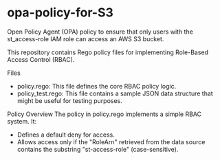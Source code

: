 # opa-policy-for-S3
Open Policy Agent (OPA) policy to ensure that only users with the st_access-role IAM role can access an AWS S3 bucket.

This repository contains Rego policy files for implementing Role-Based Access Control (RBAC).

Files
* policy.rego: This file defines the core RBAC policy logic.
* policy_test.rego: This file contains a sample JSON data structure that might be useful for testing purposes.

Policy Overview
The policy in policy.rego implements a simple RBAC system. It:

* Defines a default deny for access.
* Allows access only if the "RoleArn" retrieved from the data source contains the substring "st-access-role" (case-sensitive).
